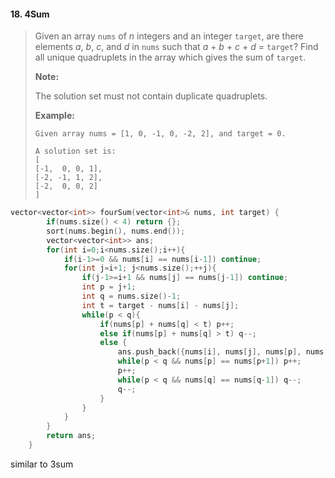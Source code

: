 #### 18. 4Sum

> Given an array `nums` of *n* integers and an integer `target`, are there elements *a*, *b*, *c*, and *d* in `nums` such that *a* + *b* + *c* + *d* = `target`? Find all unique quadruplets in the array which gives the sum of `target`.
>
> **Note:**
>
> The solution set must not contain duplicate quadruplets.
>
> **Example:**
>
> ```
> Given array nums = [1, 0, -1, 0, -2, 2], and target = 0.
> 
> A solution set is:
> [
> [-1,  0, 0, 1],
> [-2, -1, 1, 2],
> [-2,  0, 0, 2]
> ]
> ```



```c++
vector<vector<int>> fourSum(vector<int>& nums, int target) {
        if(nums.size() < 4) return {};
        sort(nums.begin(), nums.end());
        vector<vector<int>> ans;
        for(int i=0;i<nums.size();i++){
            if(i-1>=0 && nums[i] == nums[i-1]) continue;
            for(int j=i+1; j<nums.size();++j){
                if(j-1>=i+1 && nums[j] == nums[j-1]) continue;
                int p = j+1;
                int q = nums.size()-1;
                int t = target - nums[i] - nums[j];
                while(p < q){
                    if(nums[p] + nums[q] < t) p++;
                    else if(nums[p] + nums[q] > t) q--;
                    else {
                        ans.push_back({nums[i], nums[j], nums[p], nums[q]});
                        while(p < q && nums[p] == nums[p+1]) p++;
                        p++;
                        while(p < q && nums[q] == nums[q-1]) q--;
                        q--;
                    }
                }
            }
        }
        return ans;
    }
```

similar to 3sum

